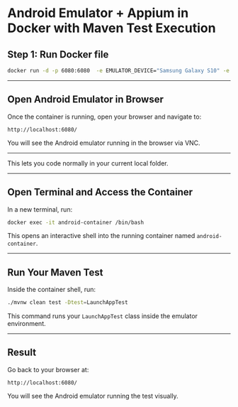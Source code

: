 
#  Android Emulator + Appium in Docker with Maven Test Execution

##  Step 1: Run Docker file


```bash
docker run -d -p 6080:6080  -e EMULATOR_DEVICE="Samsung Galaxy S10" -e WEB_VNC=true -v ${PWD}:/code -w /code --device /dev/kvm --name android-container budtmo/docker-android:emulator_11.0

````
---

## Open Android Emulator in Browser

Once the container is running, open your browser and navigate to:

```
http://localhost:6080/
```

You will see the Android emulator running in the browser via VNC.

---

This lets you code normally in your current local folder.

---

##  Open Terminal and Access the Container

In a new terminal, run:

```bash
docker exec -it android-container /bin/bash
```

This opens an interactive shell into the running container named `android-container`.

---

##  Run Your Maven Test

Inside the container shell, run:

```bash
./mvnw clean test -Dtest=LaunchAppTest
```

This command runs your `LaunchAppTest` class inside the emulator environment.

---

##  Result

Go back to your browser at:

```
http://localhost:6080/
```

You will see the Android emulator running the test visually.



